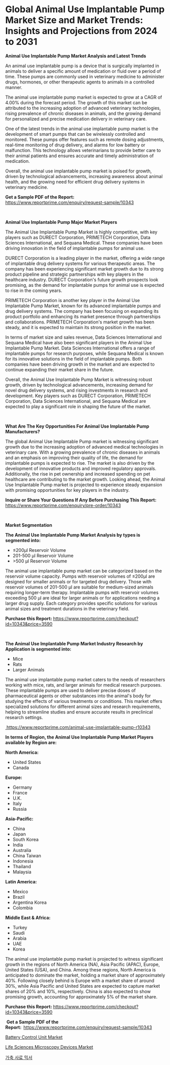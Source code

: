 <p><h1>Global Animal Use Implantable Pump Market Size and Market Trends: Insights and Projections from 2024 to 2031</h1></p><p><strong>Animal Use Implantable Pump Market Analysis and Latest Trends</strong></p>
<p><p>An animal use implantable pump is a device that is surgically implanted in animals to deliver a specific amount of medication or fluid over a period of time. These pumps are commonly used in veterinary medicine to administer drugs, hormones, or other therapeutic agents to animals in a controlled manner.</p><p>The animal use implantable pump market is expected to grow at a CAGR of 4.00% during the forecast period. The growth of this market can be attributed to the increasing adoption of advanced veterinary technologies, rising prevalence of chronic diseases in animals, and the growing demand for personalized and precise medication delivery in veterinary care.</p><p>One of the latest trends in the animal use implantable pump market is the development of smart pumps that can be wirelessly controlled and monitored. These pumps offer features such as remote dosing adjustments, real-time monitoring of drug delivery, and alarms for low battery or malfunction. This technology allows veterinarians to provide better care to their animal patients and ensures accurate and timely administration of medication.</p><p>Overall, the animal use implantable pump market is poised for growth, driven by technological advancements, increasing awareness about animal health, and the growing need for efficient drug delivery systems in veterinary medicine.</p></p>
<p><strong>Get a Sample PDF of the Report:&nbsp;</strong> <a href="https://www.reportprime.com/enquiry/request-sample/10343">https://www.reportprime.com/enquiry/request-sample/10343</a></p>
<p>&nbsp;</p>
<p><strong>Animal Use Implantable Pump Major Market Players</strong></p>
<p><p>The Animal Use Implantable Pump Market is highly competitive, with key players such as DURECT Corporation, PRIMETECH Corporation, Data Sciences International, and Sequana Medical. These companies have been driving innovation in the field of implantable pumps for animal use.</p><p>DURECT Corporation is a leading player in the market, offering a wide range of implantable drug delivery systems for various therapeutic areas. The company has been experiencing significant market growth due to its strong product pipeline and strategic partnerships with key players in the healthcare industry. DURECT Corporation's future growth prospects look promising, as the demand for implantable pumps for animal use is expected to rise in the coming years.</p><p>PRIMETECH Corporation is another key player in the Animal Use Implantable Pump Market, known for its advanced implantable pumps and drug delivery systems. The company has been focusing on expanding its product portfolio and enhancing its market presence through partnerships and collaborations. PRIMETECH Corporation's market growth has been steady, and it is expected to maintain its strong position in the market.</p><p>In terms of market size and sales revenue, Data Sciences International and Sequana Medical have also been significant players in the Animal Use Implantable Pump Market. Data Sciences International offers a range of implantable pumps for research purposes, while Sequana Medical is known for its innovative solutions in the field of implantable pumps. Both companies have been driving growth in the market and are expected to continue expanding their market share in the future.</p><p>Overall, the Animal Use Implantable Pump Market is witnessing robust growth, driven by technological advancements, increasing demand for novel drug delivery systems, and rising investments in research and development. Key players such as DURECT Corporation, PRIMETECH Corporation, Data Sciences International, and Sequana Medical are expected to play a significant role in shaping the future of the market.</p></p>
<p>&nbsp;</p>
<p><strong>What Are The Key Opportunities For Animal Use Implantable Pump Manufacturers?</strong></p>
<p><p>The global Animal Use Implantable Pump market is witnessing significant growth due to the increasing adoption of advanced medical technologies in veterinary care. With a growing prevalence of chronic diseases in animals and an emphasis on improving their quality of life, the demand for implantable pumps is expected to rise. The market is also driven by the development of innovative products and improved regulatory approvals. Additionally, the rise in pet ownership and increased spending on pet healthcare are contributing to the market growth. Looking ahead, the Animal Use Implantable Pump market is projected to experience steady expansion with promising opportunities for key players in the industry.</p></p>
<p><strong>Inquire or Share Your Questions If Any Before Purchasing This Report:</strong> <a href="https://www.reportprime.com/enquiry/pre-order/10343">https://www.reportprime.com/enquiry/pre-order/10343</a></p>
<p>&nbsp;</p>
<p><strong>Market Segmentation</strong></p>
<p><strong>The Animal Use Implantable Pump Market Analysis by types is segmented into:</strong></p>
<p><ul><li>≤200μl Reservoir Volume</li><li>201-500 μl Reservoir Volume</li><li>>500 μl Reservoir Volume</li></ul></p>
<p><p>The animal use implantable pump market can be categorized based on the reservoir volume capacity. Pumps with reservoir volumes of ≤200μl are designed for smaller animals or for targeted drug delivery. Those with reservoir volumes of 201-500 μl are suitable for medium-sized animals requiring longer-term therapy. Implantable pumps with reservoir volumes exceeding 500 μl are ideal for larger animals or for applications needing a larger drug supply. Each category provides specific solutions for various animal sizes and treatment durations in the veterinary field.</p></p>
<p><strong>Purchase this Report:&nbsp;</strong><a href="https://www.reportprime.com/checkout?id=10343&price=3590">https://www.reportprime.com/checkout?id=10343&price=3590</a></p>
<p>&nbsp;</p>
<p><strong>The Animal Use Implantable Pump Market Industry Research by Application is segmented into:</strong></p>
<p><ul><li>Mice</li><li>Rats</li><li>Larger Animals</li></ul></p>
<p><p>The animal use implantable pump market caters to the needs of researchers working with mice, rats, and larger animals for medical research purposes. These implantable pumps are used to deliver precise doses of pharmaceutical agents or other substances into the animal's body for studying the effects of various treatments or conditions. This market offers specialized solutions for different animal sizes and research requirements, helping to streamline studies and ensure accurate results in preclinical research settings.</p></p>
<p><a href="https://www.reportprime.com/animal-use-implantable-pump-r10343">&nbsp;https://www.reportprime.com/animal-use-implantable-pump-r10343</a></p>
<p><strong>In terms of Region, the Animal Use Implantable Pump Market Players available by Region are:</strong></p>
<p>
    <p> <strong> North America: </strong>
        <ul>
            <li>United States</li>
            <li>Canada</li>
        </ul>
        </p> 
    <p> <strong> Europe: </strong>
        <ul>
            <li>Germany</li>
            <li>France</li>
            <li>U.K.</li>
            <li>Italy</li>
            <li>Russia</li>
        </ul>
        </p> 
    <p> <strong> Asia-Pacific: </strong>
        <ul>
            <li>China</li>
            <li>Japan</li>
            <li>South Korea</li>
            <li>India</li>
            <li>Australia</li>
            <li>China Taiwan</li>
            <li>Indonesia</li>
            <li>Thailand</li>
            <li>Malaysia</li>
        </ul>
        </p> 
    <p> <strong> Latin America: </strong>
        <ul>
            <li>Mexico</li>
            <li>Brazil</li>
            <li>Argentina Korea</li>
            <li>Colombia</li>
        </ul>
        </p> 
    <p> <strong> Middle East & Africa: </strong>
        <ul>
            <li>Turkey</li>
            <li>Saudi</li>
            <li>Arabia</li>
            <li>UAE</li>
            <li>Korea</li>
        </ul>
    </p>
    </p>
<p><p>The animal use implantable pump market is projected to witness significant growth in the regions of North America (NA), Asia Pacific (APAC), Europe, United States (USA), and China. Among these regions, North America is anticipated to dominate the market, holding a market share of approximately 40%. Following closely behind is Europe with a market share of around 30%, while Asia Pacific and United States are expected to capture market shares of 20% and 10%, respectively. China is also expected to show promising growth, accounting for approximately 5% of the market share.</p></p>
<p><strong>Purchase this Report: </strong><a href="https://www.reportprime.com/checkout?id=10343&price=3590">https://www.reportprime.com/checkout?id=10343&price=3590</a></p>
<p>&nbsp;<strong>Get a Sample PDF of the Report:&nbsp;&nbsp;</strong><a href="https://www.reportprime.com/enquiry/request-sample/10343">https://www.reportprime.com/enquiry/request-sample/10343</a></p>
<p><strong></strong></p>
<p><p><a href="https://noble-drawer-34c.notion.site/Battery-Control-Unit-Market-The-Key-To-Successful-Business-Strategy-Forecast-Till-2031-7a666a15402e4bdeb93562850d512a36">Battery Control Unit Market</a></p><p><a href="https://github.com/NorbertYates/Market-Research-Report-List-4/blob/main/life-sciences-microscopy-devices-market.md">Life Sciences Microscopy Devices Market</a></p><p><a href="https://github.com/jntpkh496620/Market-Research-Report-List-1/blob/main/461445921818.md">가축 사료 믹서</a></p></p>